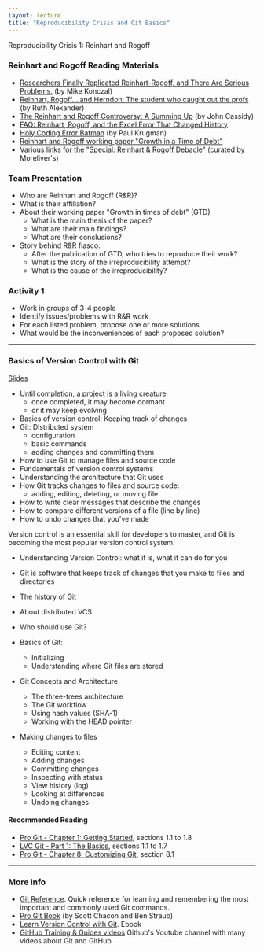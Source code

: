 ```yaml
---
layout: lecture
title: "Reproducibility Crisis and Git Basics"
---
```


<p class="message">
  Reproducibility Crisis 1: Reinhart and Rogoff
</p>

### Reinhart and Rogoff Reading Materials

- [Researchers Finally Replicated Reinhart-Rogoff, and There Are Serious Problems.](http://rooseveltinstitute.org/researchers-finally-replicated-reinhart-rogoff-and-there-are-serious-problems/) (by Mike Konczal)
- [Reinhart, Rogoff... and Herndon: The student who caught out the profs](http://www.bbc.com/news/magazine-22223190) (by Ruth Alexander)
- [The Reinhart and Rogoff Controversy: A Summing Up](http://www.newyorker.com/news/john-cassidy/the-reinhart-and-rogoff-controversy-a-summing-up) (by John Cassidy) 
- [FAQ: Reinhart, Rogoff, and the Excel Error That Changed History](http://www.bloomberg.com/news/articles/2013-04-18/faq-reinhart-rogoff-and-the-excel-error-that-changed-history)
- [Holy Coding Error Batman](http://krugman.blogs.nytimes.com/2013/04/16/holy-coding-error-batman/) (by Paul Krugman)
- [Reinhart and Rogoff working paper "Growth in a Time of Debt"](http://www.nber.org/papers/w15639)
- [Various links for the "Special: Reinhart & Rogoff Debacle"](http://morelivers.blogspot.fr/2013/04/21st-apr-special-reinhart-rogoff-debacle.html) (curated by Moreliver's)


### Team Presentation

- Who are Reinhart and Rogoff (R&R)?
- What is their affiliation?
- About their working paper "Growth in times of debt" (GTD)
	+ What is the main thesis of the paper?
	+ What are their main findings?
	+ What are their conclusions?
- Story behind R&R fiasco:
	+ After the publication of GTD, who tries to reproduce their work?
	+ What is the story of the irreproducibility attempt?
	+ What is the cause of the irreproducibility?


### Activity 1

- Work in groups of 3-4 people
- Identify issues/problems with R&R work
- For each listed problem, propose one or more solutions
- What would be the inconveniences of each proposed solution?


-----


###	Basics of Version Control with Git

<a href="https://docs.google.com/presentation/d/1qJ4LhB2WQzDqVdWLvFF69wsQRbbPJeY2PxldZPn9PAU/pub?start=false&loop=false&delayms=3000" target="_blank"><i class="fa fa-picture-o" aria-hidden="true"></i> Slides</a>


- Until completion, a project is a living creature
	+ once completed, it may become dormant
	+ or it may keep evolving
- Basics of version control: Keeping track of changes
- Git: Distributed system
	+ configuration
	+ basic commands
	+ adding changes and committing them
- How to use Git to manage files and source code
- Fundamentals of version control systems
- Understanding the architecture that Git uses
- How Git tracks changes to files and source code:
	+ adding, editing, deleting, or moving file
- How to write clear messages that describe the changes
- How to compare different versions of a file (line by line)
- How to undo changes that you've made


Version control is an essential skill for developers to master, 
and Git is becoming the most popular version control system. 

- Understanding Version Control: what it is, what it can do for you
- Git is software that keeps track of changes that you make to files and directories
- The history of Git
- About distributed VCS
- Who should use Git?

- Basics of Git:
	+ Initializing
	+ Understanding where Git files are stored
- Git Concepts and Architecture
	+ The three-trees architecture
	+ The Git workflow
	+ Using hash values (SHA-1)
	+ Working with the HEAD pointer
- Making changes to files
	+ Editing content
	+ Adding changes
	+ Committing changes
	+ Inspecting with status
	+ View history (log)
	+ Looking at differences
	+ Undoing changes


<h4>
	<span class="fa fa-book fa-lg main-list-item-icon"></span>
	Recommended Reading
</h4>

- [Pro Git - Chapter 1: Getting Started](https://git-scm.com/book/en/v2/Getting-Started-About-Version-Control), sections 1.1 to 1.8
- [LVC Git - Part 1: The Basics](http://www.git-tower.com/learn/git/ebook/command-line/basics/what-is-version-control#start), sections 1.1 to 1.7
- [Pro Git - Chapter 8: Customizing Git](https://git-scm.com/book/en/v2/Customizing-Git-Git-Configuration), section 8.1


------


<h3>
	<span class="fa fa-info-circle fa-lg main-list-item-icon"></span>
	More Info
</h3>

- [Git Reference](http://gitref.org/index.html). Quick reference for learning and remembering the most important and commonly used Git commands.
- [Pro Git Book](https://git-scm.com/book/en/v2) (by Scott Chacon and Ben Straub)
- [Learn Version Control with Git](http://www.git-tower.com/learn/git/ebook/command-line/introduction). Ebook 
- [GitHub Training & Guides videos](https://www.youtube.com/channel/UCP7RrmoueENv9TZts3HXXtw) Github's Youtube channel with many videos about Git and GitHub

